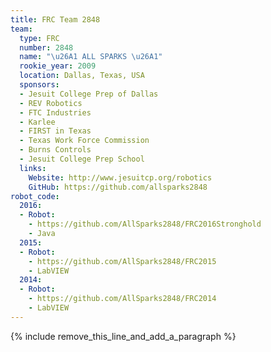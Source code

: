 ```yaml
---
title: FRC Team 2848
team:
  type: FRC
  number: 2848
  name: "\u26A1 ALL SPARKS \u26A1"
  rookie_year: 2009
  location: Dallas, Texas, USA
  sponsors:
  - Jesuit College Prep of Dallas
  - REV Robotics
  - FTC Industries
  - Karlee
  - FIRST in Texas
  - Texas Work Force Commission
  - Burns Controls
  - Jesuit College Prep School
  links:
    Website: http://www.jesuitcp.org/robotics
    GitHub: https://github.com/allsparks2848
robot_code:
  2016:
  - Robot:
    - https://github.com/AllSparks2848/FRC2016Stronghold
    - Java
  2015:
  - Robot:
    - https://github.com/AllSparks2848/FRC2015
    - LabVIEW
  2014:
  - Robot:
    - https://github.com/AllSparks2848/FRC2014
    - LabVIEW
---
```


{% include remove_this_line_and_add_a_paragraph %}